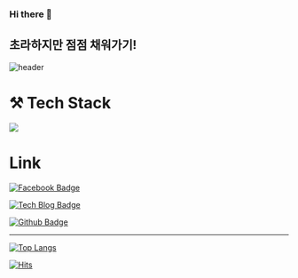 ### Hi there 👋
## 초라하지만 점점 채워가기!

![header](https://capsule-render.vercel.app/api?type=waving&color=gradient&height=300&section=header&text=DongjunKim&fontSize=90)


# ⚒ Tech Stack 
<img src="https://img.shields.io/badge/Python-3776AB?style=for-the-badge&logo=Python&logoColor=red">


# Link
[![Facebook Badge](https://img.shields.io/badge/facebook-1877f2?style=flat-square&logo=facebook&logoColor=white&link=https://www.facebook.com/dongjun318@naver.com)](https://www.facebook.com/dongjun318@naver.com)


[![Tech Blog Badge](http://img.shields.io/badge/-Tech%20blog-white?style=flat-square&logo=github&link=https://cjfal.github.io/dj/)](https://cjfal.github.io/dj/)

[![Github Badge](http://img.shields.io/badge/-Tech%20blog-black?style=flat-square&logo=github&link=https://https://github.com/cjfal)](https://github.com/cjfal)



---

[![Top Langs](https://github-readme-stats.vercel.app/api/top-langs/?username=cjfal&layout=compact&theme=solarized-light&langs_count=3)](https://github.com/anuraghazra/github-readme-stats)



[![Hits](https://hits.seeyoufarm.com/api/count/incr/badge.svg?url=https%3A%2F%2Fgithub.com%2Fgjbae1212%2Fhit-counter&count_bg=%23C7C83D&title_bg=%23555555&icon=&icon_color=%23E7E7E7&title=hits&edge_flat=false)](https://hits.seeyoufarm.com)





<!--
**cjfal/cjfal** is a ✨ _special_ ✨ repository because its `README.md` (this file) appears on your GitHub profile.

Here are some ideas to get you started:

- 🔭 I’m currently working on ...
- 🌱 I’m currently learning ...
- 👯 I’m looking to collaborate on ...
- 🤔 I’m looking for help with ...
- 💬 Ask me about ...
- 📫 How to reach me: ...
- 😄 Pronouns: ...
- ⚡ Fun fact: ...
-->
